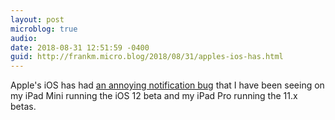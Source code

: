 ```yaml
---
layout: post
microblog: true
audio: 
date: 2018-08-31 12:51:59 -0400
guid: http://frankm.micro.blog/2018/08/31/apples-ios-has.html
---
```

Apple's iOS has had [an annoying notification bug](https://techcrunch.com/2018/08/31/apples-new-ios-12-beta-fixes-the-annoying-please-update-bug/) that I have been seeing on my iPad Mini running the iOS 12 beta and my iPad Pro running the 11.x betas. 
